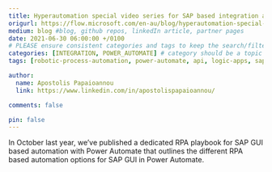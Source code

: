 ```yaml
---
title: Hyperautomation special video series for SAP based integration and automation with Power Automate
origurl: https://flow.microsoft.com/en-au/blog/hyperautomation-special-video-series-for-sap-based-integration-automation-with-power-automate/
medium: blog #blog, github repos, linkedIn article, partner pages
date: 2021-06-30 06:00:00 +/0100
# PLEASE ensure consistent categories and tags to keep the search/filtering meaningful!
categories: [INTEGRATION, POWER_AUTOMATE] # category should be a topic and sub-category primary product
tags: [robotic-process-automation, power-automate, api, logic-apps, sap-gui, abap, onpremises-data-gateway, bapi, erp, odata, fiori]     # TAG names should always be lowercase

author:
  name: Apostolis Papaioannou
  link: https://www.linkedin.com/in/apostolispapaioannou/

comments: false

pin: false
---
```


In October last year, we’ve published a dedicated RPA playbook for SAP GUI based automation with Power Automate that outlines the different RPA based automation options for SAP GUI in Power Automate.
